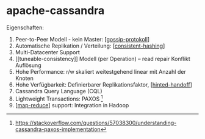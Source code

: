 # apache-cassandra

Eigenschaften:

1. Peer-to-Peer Modell - kein Master: [[gossip-protokoll]]
1. Automatische Replikation / Verteilung: [[consistent-hashing]]
1. Multi-Datacenter Support
1. [[tuneable-consistency]] Modell (per Operation) – read repair Konflikt Auflösung
1. Hohe Performance: r/w skaliert weitestgehend linear mit Anzahl der Knoten
1. Hohe Verfügbarkeit: Definierbarer Replikationsfaktor, [[hinted-handoff]]
1. Cassandra Query Language (CQL)
1. Lightweight Transactions: PAXOS [^paxos]
1. [[map-reduce]] support: Integration in Hadoop

[^paxos]: https://stackoverflow.com/questions/57038300/understanding-cassandra-paxos-implementation

[//begin]: # "Autogenerated link references for markdown compatibility"
[gossip-protokoll]: gossip-protokoll.md "gossip-protokoll"
[consistent-hashing]: consistent-hashing.md "consistent-hashing"
[hinted-handoff]: hinted-handoff.md "hinted-handoff"
[map-reduce]: map-reduce.md "map & reduce"
[//end]: # "Autogenerated link references"

